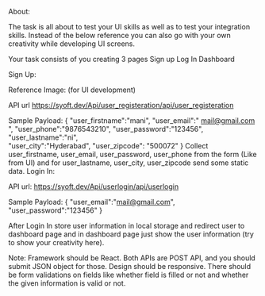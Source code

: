 About:

The task is all about to test your UI skills as well as to test your integration skills. Instead of the below reference you can also go with your own creativity while developing UI screens.

Your task consists of you creating 3 pages
Sign up
Log In
Dashboard

Sign Up:

Reference Image: (for UI development)


API url https://syoft.dev/Api/user_registeration/api/user_registeration 

Sample Payload:
{
    "user_firstname":"mani",
    "user_email":" mail@gmail.com ",
    "user_phone":"9876543210",
    "user_password":"123456",
    "user_lastname":"ni",  
    "user_city":"Hyderabad",
    "user_zipcode": "500072"
}
Collect user_firstname, user_email, user_password, user_phone from the form (Like from UI) and for user_lastname, user_city, user_zipcode send some static data.
Login In:


API url: https://syoft.dev/Api/userlogin/api/userlogin

Sample Payload:
{
    "user_email":"mail@gmail.com",
    "user_password":"123456"
}

After Login In store user information in local storage and redirect user to dashboard page and in dashboard page just show the user information (try to show your creativity here).


Note: 
Framework should be React.
Both APIs are POST API, and you should submit JSON object for those.
Design should be responsive.
There should be form validations on fields like whether field is filled or not and whether the given information is valid or not.

